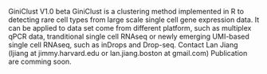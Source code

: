 GiniClust V1.0 beta
GiniClust is a clustering method implemented in R to detecting rare cell types from large scale single cell gene expression data. 
It can be applied to data set come from different platform, such as multiplex qPCR data, tranditional single cell RNAseq or newly emerging UMI-based single cell RNAseq, such as inDrops and Drop-seq.
Contact Lan Jiang (ljiang at jimmy.harvard.edu or lan.jiang.boston at gmail.com)
Publication are comming soon. 
